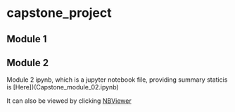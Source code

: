 # capstone_project
## Module 1 
## Module 2
Module 2 ipynb, which is a jupyter notebook file, providing summary staticis is [Here])(Capstone_module_02.ipynb)

It can also be viewed by clicking [NBViewer](https://nbviewer.org/github/bryantoca/capstone_project/blob/59ae45b4d4dfe117d56f179768cb4a20a5cb9d6c/Capstone_module_02.ipynb)
